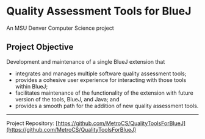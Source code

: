 # Quality Assessment Tools for BlueJ

An MSU Denver Computer Science project

## Project Objective
Development and maintenance of a single BlueJ extension that
- integrates and manages multiple software quality assessment tools;
- provides a cohesive user experience for interacting with those tools within BlueJ;
- facilitates maintenance of the functionality of the extension with future version of the tools, BlueJ, and Java; and
- provides a smooth path for the addition of new quality assessment tools.

___
Project Repository: [https://github.com/MetroCS/QualityToolsForBlueJ](https://github.com/MetroCS/QualityToolsForBlueJ)
